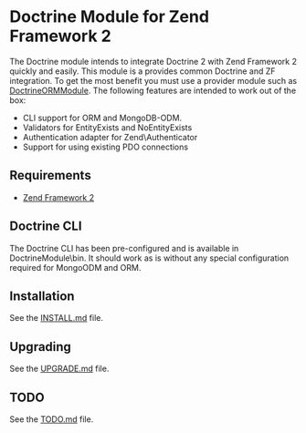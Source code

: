 # Doctrine Module for Zend Framework 2
The Doctrine module intends to integrate Doctrine 2 with Zend Framework 2 quickly and easily.
This module is a provides common Doctrine and ZF integration. To get the most benefit you must use a
provider module such as [DoctrineORMModule](http://www.github.com/doctrine/DoctrineORMModule). The 
following features are intended to work out of the box: 
  
  - CLI support for ORM and MongoDB-ODM.
  - Validators for EntityExists and NoEntityExists
  - Authentication adapter for Zend\Authenticator
  - Support for using existing PDO connections
  
## Requirements
  - [Zend Framework 2](http://www.github.com/zendframework/zf2)
  
## Doctrine CLI
The Doctrine CLI has been pre-configured and is available in DoctrineModule\bin. It should work as
is without any special configuration required for MongoODM and ORM.

## Installation
See the [INSTALL.md](http://www.github.com/doctrine/DoctrineModule/tree/master/docs/INSTALL.md) file.

## Upgrading
See the [UPGRADE.md](http://www.github.com/doctrine/DoctrineModule/tree/master/docs/UPGRADE.md) file.

## TODO
See the [TODO.md](http://www.github.com/doctrine/DoctrineModule/tree/master/docs/TODO.md) file.